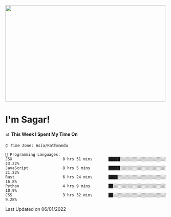 
<img src="https://media.giphy.com/media/3ornk57KwDXf81rjWM/giphy.gif" width="500" height="300" frameBorder="0" class="giphy-embed" allowFullScreen></img>

#   I'm Sagar!

<!--START_SECTION:waka-->
📊 **This Week I Spent My Time On** 

```text
⌚︎ Time Zone: Asia/Kathmandu

💬 Programming Languages: 
JSX                      8 hrs 51 mins       █████░░░░░░░░░░░░░░░░░░░░   23.22% 
JavaScript               8 hrs 5 mins        █████░░░░░░░░░░░░░░░░░░░░   21.22% 
Rust                     6 hrs 24 mins       ████░░░░░░░░░░░░░░░░░░░░░   16.8% 
Python                   4 hrs 9 mins        ██░░░░░░░░░░░░░░░░░░░░░░░   10.9% 
CSS                      3 hrs 32 mins       ██░░░░░░░░░░░░░░░░░░░░░░░   9.28%

```


 Last Updated on 06/01/2022
<!--END_SECTION:waka-->
